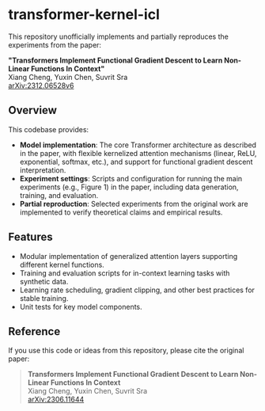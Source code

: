 # transformer-kernel-icl

This repository unofficially implements and partially reproduces the experiments from the paper:

**"Transformers Implement Functional Gradient Descent to Learn Non-Linear Functions In Context"**  
Xiang Cheng, Yuxin Chen, Suvrit Sra  
[arXiv:2312.06528v6](https://arxiv.org/abs/2312.06528v6)

## Overview

This codebase provides:
- **Model implementation**: The core Transformer architecture as described in the paper, with flexible kernelized attention mechanisms (linear, ReLU, exponential, softmax, etc.), and support for functional gradient descent interpretation.
- **Experiment settings**: Scripts and configuration for running the main experiments (e.g., Figure 1) in the paper, including data generation, training, and evaluation.
- **Partial reproduction**: Selected experiments from the original work are implemented to verify theoretical claims and empirical results.

## Features

- Modular implementation of generalized attention layers supporting different kernel functions.
- Training and evaluation scripts for in-context learning tasks with synthetic data.
- Learning rate scheduling, gradient clipping, and other best practices for stable training.
- Unit tests for key model components.

## Reference

If you use this code or ideas from this repository, please cite the original paper:

> **Transformers Implement Functional Gradient Descent to Learn Non-Linear Functions In Context**  
> Xiang Cheng, Yuxin Chen, Suvrit Sra  
> [arXiv:2306.11644](https://arxiv.org/abs/2306.11644) 